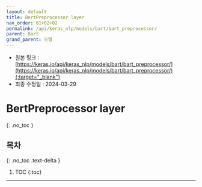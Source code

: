 ```yaml
---
layout: default
title: BertPreprocessor layer
nav_order: 01+02+02
permalink: /api/keras_nlp/models/bart/bart_preprocessor/
parent: Bart
grand_parent: 모델
---
```


* 원본 링크 : [https://keras.io/api/keras_nlp/models/bart/bart_preprocessor/](https://keras.io/api/keras_nlp/models/bart/bart_preprocessor/){:target="_blank"}
* 최종 수정일 : 2024-03-29

# BertPreprocessor layer
{: .no_toc }

## 목차
{: .no_toc .text-delta }

1. TOC
{:toc}

---
